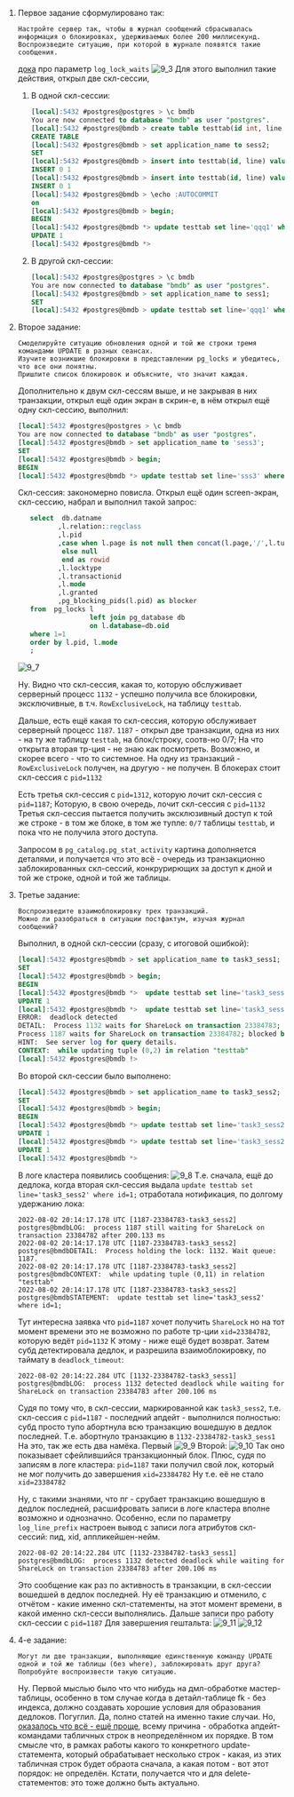 1. Первое задание сформулировано так:
   ```
   Настройте сервер так, чтобы в журнал сообщений сбрасывалась информация о блокировках, удерживаемых более 200 миллисекунд. 
   Воспроизведите ситуацию, при которой в журнале появятся такие сообщения.
   ```
   [дока](https://www.postgresql.org/docs/current/runtime-config-logging.html#GUC-LOG-MIN-MESSAGES) про параметр `log_lock_waits`
   ![9_3](/HomeWorks/Lesson9/9_3.png)
   Для этого выполнил такие действия, открыл две скл-сессии,
   1. В одной скл-сессии:
      ```sql
      [local]:5432 #postgres@postgres > \c bmdb
      You are now connected to database "bmdb" as user "postgres".
      [local]:5432 #postgres@bmdb > create table testtab(id int, line text);
      CREATE TABLE
      [local]:5432 #postgres@bmdb > set application_name to sess2;
      SET
      [local]:5432 #postgres@bmdb > insert into testtab(id, line) values(1, 'line1');
      INSERT 0 1
      [local]:5432 #postgres@bmdb > insert into testtab(id, line) values(2, 'line2');
      INSERT 0 1
      [local]:5432 #postgres@bmdb > \echo :AUTOCOMMIT
      on
      [local]:5432 #postgres@bmdb > begin;
      BEGIN
      [local]:5432 #postgres@bmdb *> update testtab set line='qqq1' where id=1;
      UPDATE 1
      [local]:5432 #postgres@bmdb *>
      ```
   2. В другой скл-сессии:
      ```sql
      [local]:5432 #postgres@postgres > \c bmdb
      You are now connected to database "bmdb" as user "postgres".
      [local]:5432 #postgres@bmdb > set application_name to sess1;
      SET
      [local]:5432 #postgres@bmdb > update testtab set line='qqq1' where id=1;
      ```
2. Второе задание:
   ```
   Смоделируйте ситуацию обновления одной и той же строки тремя командами UPDATE в разных сеансах. 
   Изучите возникшие блокировки в представлении pg_locks и убедитесь, что все они понятны. 
   Пришлите список блокировок и объясните, что значит каждая.
   ```
   Дополнительно к двум скл-сессям выше, и не закрывая в них транзакции, открыл ещё один экран в скрин-е, в нём открыл ещё одну скл-сессию, выполнил:
   ```sql
   [local]:5432 #postgres@postgres > \c bmdb
   You are now connected to database "bmdb" as user "postgres".
   [local]:5432 #postgres@bmdb > set application_name to 'sess3';
   SET
   [local]:5432 #postgres@bmdb > begin;
   BEGIN
   [local]:5432 #postgres@bmdb *> update testtab set line='sss3' where id=1;
   ```
   Скл-сессия: закономерно повисла.
   Открыл ещё один screen-экран, скл-сессию, набрал и выполнил такой запрос:
   ```sql
      select  db.datname
             ,l.relation::regclass
             ,l.pid
             ,case when l.page is not null then concat(l.page,'/',l.tuple) 
              else null
              end as rowid
             ,l.locktype
             ,l.transactionid 
             ,l.mode
             ,l.granted
             ,pg_blocking_pids(l.pid) as blocker
      from  pg_locks l 
                     left join pg_database db 
                     on l.database=db.oid
      where 1=1
      order by l.pid, l.mode
      ;
   ```
   ![9_7](/HomeWorks/Lesson9/9_7.png)
   
   Ну. 
   Видно что скл-сессия, какая то, которую обслуживает серверный процесс `1132` - успешно получила все блокировки, эксключивные, в т.ч. `RowExclusiveLock`, на таблицу `testtab`.
   
   Дальше, есть ещё какая то скл-сессия, которую обслуживает серверный процесс `1187`.
   `1187` - открыл две транзакции, одна из них - на ту же таблицу `testtab`, на блок/строку, соотв-но 0/7;
   На что открыта вторая тр-ция - не знаю как посмотреть.
   Возможно, и скорее всего - что то системное.
   На одну из транзакций - `RowExclusiveLock` получен, на другую - не получен.
   В блокерах стоит скл-сессия с `pid=1132`
   
   Есть третья скл-сессия с `pid=1312`, которую лочит скл-сессия с `pid=1187`;
   Которую, в свою очередь, лочит скл-сессия с `pid=1132`
   Третья скл-сессия пытается получить эксклюзивный доступ к той же строке - в том же блоке, в том же тупле: `0/7` таблицы `testtab`, и пока что не получила этого доступа.
   
   Запросом в `pg_catalog.pg_stat_activity` картина дополняется деталями, и получается что это всё - очередь из транзакционно заблокированных скл-сессий, конкрурирющих за доступ к дной и той же строке, одной и той же таблицы.
3. Третье задание:
   ```
   Воспроизведите взаимоблокировку трех транзакций. 
   Можно ли разобраться в ситуации постфактум, изучая журнал сообщений?
   ```
   Выполнил, в одной скл-сессии (сразу, с итоговой ошибкой):
   ```sql
   [local]:5432 #postgres@bmdb > set application_name to task3_sess1;
   SET
   [local]:5432 #postgres@bmdb > begin;
   BEGIN
   [local]:5432 #postgres@bmdb *>  update testtab set line='task3_sess1' where id=1;
   UPDATE 1
   [local]:5432 #postgres@bmdb *>  update testtab set line='task3_sess1' where id=2;
   ERROR:  deadlock detected
   DETAIL:  Process 1132 waits for ShareLock on transaction 23384783; blocked by process 1187.
   Process 1187 waits for ShareLock on transaction 23384782; blocked by process 1132.
   HINT:  See server log for query details.
   CONTEXT:  while updating tuple (0,2) in relation "testtab"
   [local]:5432 #postgres@bmdb !>
   ```
   Во второй скл-сессии было выполнено:
   ```sql 
   [local]:5432 #postgres@bmdb > set application_name to task3_sess2;
   SET
   [local]:5432 #postgres@bmdb > begin;
   BEGIN
   [local]:5432 #postgres@bmdb *> update testtab set line='task3_sess2' where id=2;
   UPDATE 1
   [local]:5432 #postgres@bmdb *> update testtab set line='task3_sess2' where id=1;
   UPDATE 1
   [local]:5432 #postgres@bmdb *>
   ```
   В логе кластера появились сообщения:
   ![9_8](/HomeWorks/Lesson9/9_8.png)
   Т.е. сначала, ещё до дедлока, когда вторая скл-сессия выдала `update testtab set line='task3_sess2' where id=1;` 
   отработала нотификация, по долгому удержанию лока:
   ```
   2022-08-02 20:14:17.178 UTC [1187-23384783-task3_sess2] postgres@bmdbLOG:  process 1187 still waiting for ShareLock on transaction 23384782 after 200.133 ms
   2022-08-02 20:14:17.178 UTC [1187-23384783-task3_sess2] postgres@bmdbDETAIL:  Process holding the lock: 1132. Wait queue: 1187.
   2022-08-02 20:14:17.178 UTC [1187-23384783-task3_sess2] postgres@bmdbCONTEXT:  while updating tuple (0,11) in relation "testtab"
   2022-08-02 20:14:17.178 UTC [1187-23384783-task3_sess2] postgres@bmdbSTATEMENT:  update testtab set line='task3_sess2' where id=1;
   ```
   Тут интересна заявка что `pid=1187` хочет получить `ShareLock` но на тот момент времени это не возможно по работе тр-ции `xid=23384782`, которую ведёт `pid=1132`
   К этому - ниже ещё будет возврат.
   Затем субд детектировала дедлок, и разрешила взаимоблокировку, по таймату в `deadlock_timeout`:
   ```
   2022-08-02 20:14:22.284 UTC [1132-23384782-task3_sess1] postgres@bmdbLOG:  process 1132 detected deadlock while waiting for ShareLock on transaction 23384783 after 200.106 ms
   ```
   Судя по тому что, в скл-сессии, маркированной как `task3_sess2`, т.е. скл-сессия с `pid=1187` - последний апдейт - выполнился полностью: субд просто тупо абортнула всю транзакцию вошедшую в дедлок последней.
   Т.е. абортнуло транзакцию в `1132-23384782-task3_sess1`
   На это, так же есть два намёка.
   Первый
   ![9_9](/HomeWorks/Lesson9/9_9.png)
   Второй:
   ![9_10](/HomeWorks/Lesson9/9_10.png)
   Так оно показывает сфейлившийся транзакционный блок.
   Плюс, судя по записям в логе кластера: `pid=1187` таки получил свой лок, который не мог получить до завершения `xid=23384782`
   Ну т.е. её не стало `xid=23384782`
   
   Ну, с такими знанями, что пг - срубает транзакцию вошедшую в дедлок последней, расшифровать записи в логе кластера вполне возможно и однозначно.
   Особенно, если по параметру `log_line_prefix` настроен вывод с записи лога атрибутов скл-сессий: пид, xid, аппликейшен-нейм.
   ```
   2022-08-02 20:14:22.284 UTC [1132-23384782-task3_sess1] postgres@bmdbLOG:  process 1132 detected deadlock while waiting for ShareLock on transaction 23384783 after 200.106 ms
   ```
   Это сообщение как раз по активность в транзакции, в скл-сессии вошедшей в дедлок последней.
   Ну её транзакцию и отменило, с отчётом - какие именно скл-статементы, на этот момент времени, в какой именно скл-сесси выполнялись.
   Дальше записи про работу скл-сессии с `pid=1187`
   Для завершения гештальта:
   ![9_11](/HomeWorks/Lesson9/9_11.png)
   ![9_12](/HomeWorks/Lesson9/9_12.png)
4. 4-е задание:
   ```
   Могут ли две транзакции, выполняющие единственную команду UPDATE одной и той же таблицы (без where), заблокировать друг друга?
   Попробуйте воспроизвести такую ситуацию.
   ```
   Ну. 
   Первой мыслью было что что нибудь на дмл-обработке мастер-таблицы, особенно в том случае когда в детайл-таблице fk - без индекса, должно создавать хорошие условия для образования дедлоков.
   Погуглил. 
   Да, полно статей на именно такие случаи.
   Но, [оказалось что всё - ещё проще](https://stackoverflow.com/questions/10245560/deadlocks-in-postgresql-when-running-update#10246052), всему причина - обработка апдейт-командами табличных строк в неопределённом их порядке.
   В том смысле что, в рамках работы какого то конкретного update-статемента, который обрабатывает несколько строк - какая, из этих табличная строк будет обраота сначала, а какая потом - вот этот порядок: не определён.
   Кстати, получается что и для delete-статементов: это тоже должно быть актуально.
